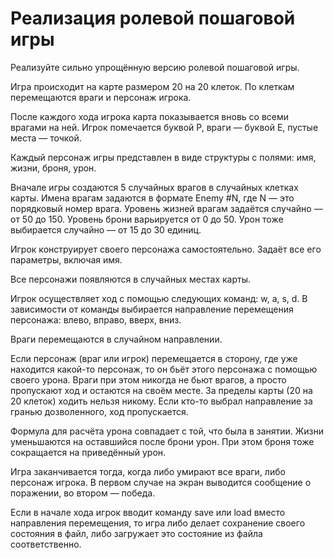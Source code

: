 <h1>Реализация ролевой пошаговой игры</h1>
<p>Реализуйте сильно упрощённую версию ролевой пошаговой игры.</p>
<p>Игра происходит на карте размером 20 на 20 клеток. По клеткам перемещаются враги и персонаж игрока.</p>
<p>После каждого хода игрока карта показывается вновь со всеми врагами на ней. Игрок помечается буквой P, враги — буквой E, пустые места — точкой. </p>
<p>Каждый персонаж игры представлен в виде структуры с полями: имя, жизни, броня, урон.</p>
<p>Вначале игры создаются 5 случайных врагов в случайных клетках карты. Имена врагам задаются в формате Enemy #N, где N — это порядковый номер врага. Уровень жизней врагам задаётся случайно — от 50 до 150. Уровень брони варьируется от 0 до 50. Урон тоже выбирается случайно — от 15 до 30 единиц.</p>
<p>Игрок конструирует своего персонажа самостоятельно. Задаёт все его параметры, включая имя.</p>
<p>Все персонажи появляются в случайных местах карты.</p>
<p>Игрок осуществляет ход с помощью следующих команд: w, a, s, d. В зависимости от команды выбирается направление перемещения персонажа: влево, вправо, вверх, вниз.</p>
<p>Враги перемещаются в случайном направлении.</p>
<p>Если персонаж (враг или игрок) перемещается в сторону, где уже находится какой-то персонаж, то он бьёт этого персонажа с помощью своего урона. Враги при этом никогда не бьют врагов, а просто пропускают ход и остаются на своём месте. За пределы карты (20 на 20 клеток) ходить нельзя никому. Если кто-то выбрал направление за гранью дозволенного, ход пропускается.</p>
<p>Формула для расчёта урона совпадает с той, что была в занятии. Жизни уменьшаются на оставшийся после брони урон. При этом броня тоже сокращается на приведённый урон.</p>
<p>Игра заканчивается тогда, когда либо умирают все враги, либо персонаж игрока. В первом случае на экран выводится сообщение о поражении, во втором — победа.</p>
<p>Если в начале хода игрок вводит команду save или load вместо направления перемещения, то игра либо делает сохранение своего состояния в файл, либо загружает это состояние из файла соответственно.</p>
